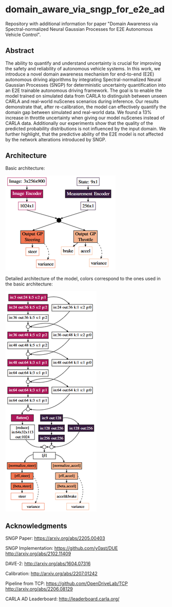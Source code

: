 # domain_aware_via_sngp_for_e2e_ad
Repository with additional information for paper "Domain Awareness via Spectral-normalized Neural Gaussian Processes for E2E Autonomous Vehicle Control".

## Abstract
The ability to quantify and understand uncertainty is crucial for improving the safety and reliability of autonomous vehicle systems. In this work, we introduce a novel domain awareness mechanism for end-to-end (E2E) autonomous driving algorithms by integrating Spectral-normalized Neural Gaussian Processes (SNGP) for deterministic uncertainty quantification into an E2E trainable autonomous driving framework. The goal is to enable the model trained on simulated data from CARLA to distinguish between unseen CARLA and real-world nuScenes scenarios during inference. Our results demonstrate that, after re-calibration, the model can effectively quantify the domain gap between simulated and real-world data. We found a 13% increase in throttle uncertainty when giving our model nuScenes instead of CARLA data. Additionally our experiments show that the quality of the predicted probability distributions is not influenced by the input domain. We further highlight, that the predictive ability of the E2E model is not affected by the network alterations introduced by SNGP.

## Architecture
Basic architecture:

![Basic architecture of the modified DAVE-2 model together with the modified SNGP algorithm](https://github.com/croth2305/domain_aware_via_sngp_for_e2e_ad/blob/main/pics/architecture_blocks.PNG)

Detailed architecture of the model, colors correspond to the ones used in the basic architecture:

![Detailed architecture of the modified DAVE-2 model together with the modified SNGP algorithm](https://github.com/croth2305/domain_aware_via_sngp_for_e2e_ad/blob/main/pics/architecture_layers.PNG)

## Acknowledgments
SNGP Paper: https://arxiv.org/abs/2205.00403

SNGP Implementation: https://github.com/y0ast/DUE http://arxiv.org/abs/2102.11409

DAVE-2: http://arxiv.org/abs/1604.07316

Calibration: http://arxiv.org/abs/2207.01242

Pipeline from TCP: https://github.com/OpenDriveLab/TCP http://arxiv.org/abs/2206.08129

CARLA AD Leaderboard: http://leaderboard.carla.org/
